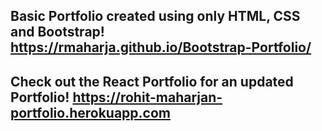 ## Basic Portfolio created using only HTML, CSS and Bootstrap! https://rmaharja.github.io/Bootstrap-Portfolio/

## Check out the React Portfolio for an updated Portfolio! https://rohit-maharjan-portfolio.herokuapp.com
